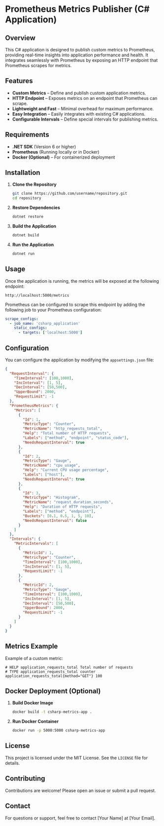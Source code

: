 # Prometheus Metrics Publisher (C# Application)

## Overview
This C# application is designed to publish custom metrics to Prometheus, providing real-time insights into application performance and health. It integrates seamlessly with Prometheus by exposing an HTTP endpoint that Prometheus scrapes for metrics.

## Features
- **Custom Metrics** – Define and publish custom application metrics.
- **HTTP Endpoint** – Exposes metrics on an endpoint that Prometheus can scrape.
- **Lightweight and Fast** – Minimal overhead for maximum performance.
- **Easy Integration** – Easily integrates with existing C# applications.
- **Configurable Intervals** – Define special intervals for publishing metrics.

## Requirements
- **.NET SDK** (Version 6 or higher)
- **Prometheus** (Running locally or in Docker)
- **Docker (Optional)** – For containerized deployment

## Installation
1. **Clone the Repository**
   ```bash
   git clone https://github.com/username/repository.git
   cd repository
   ```

2. **Restore Dependencies**
   ```bash
   dotnet restore
   ```

3. **Build the Application**
   ```bash
   dotnet build
   ```

4. **Run the Application**
   ```bash
   dotnet run
   ```

## Usage
Once the application is running, the metrics will be exposed at the following endpoint:
```
http://localhost:5000/metrics
```
Prometheus can be configured to scrape this endpoint by adding the following job to your Prometheus configuration:
```yaml
scrape_configs:
  - job_name: 'csharp_application'
    static_configs:
      - targets: ['localhost:5000']
```

## Configuration
You can configure the application by modifying the `appsettings.json` file:
```json
{
  "RequestInterval": {
    "TimeInterval": [100,1000],
    "IncInterval": [1, 5],
    "DecInterval": [50,500],
    "UpperBound": 2000,
    "RequestLimit": -1
  },
  "PrometheusMetrics": {
    "Metrics": [
      {
        "Id": 1,
        "MetricType": "Counter",
        "MetricName": "http_requests_total",
        "Help": "Total number of HTTP requests",
        "Labels": ["method", "endpoint", "status_code"],
        "NeedsRequestInterval": true
      },
      {
        "Id": 2,
        "MetricType": "Gauge",
        "MetricName": "cpu_usage",
        "Help": "Current CPU usage percentage",
        "Labels": ["host"],
        "NeedsRequestInterval": true
      },
      {
        "Id": 3,
        "MetricType": "Histogram",
        "MetricName": "request_duration_seconds",
        "Help": "Duration of HTTP requests",
        "Labels": ["method", "endpoint"],
        "Buckets": [0.1, 0.5, 1, 5, 10],
        "NeedsRequestInterval": false
      }
    ]
  },
  "Intervals": {
    "MetricIntervals": [
      {
        "MetricId": 1,
        "MetricType": "Counter",
        "TimeInterval": [100,1000],
        "IncInterval": [1, 5],
        "RequestLimit": -1
      },
      {
        "MetricId": 2,
        "MetricType": "Gauge",
        "TimeInterval": [100,1000],
        "IncInterval": [1, 5],
        "DecInterval": [50,500],
        "UpperBound": 2000,
        "RequestLimit": -1
      }
    ]
  }
}
```

## Metrics Example
Example of a custom metric:
```
# HELP application_requests_total Total number of requests
# TYPE application_requests_total counter
application_requests_total{method="GET"} 100
```

## Docker Deployment (Optional)
1. **Build Docker Image**
   ```bash
   docker build -t csharp-metrics-app .
   ```
2. **Run Docker Container**
   ```bash
   docker run -p 5000:5000 csharp-metrics-app
   ```
   

## License
This project is licensed under the MIT License. See the `LICENSE` file for details.

## Contributing
Contributions are welcome! Please open an issue or submit a pull request.

## Contact
For questions or support, feel free to contact [Your Name] at [Your Email].

